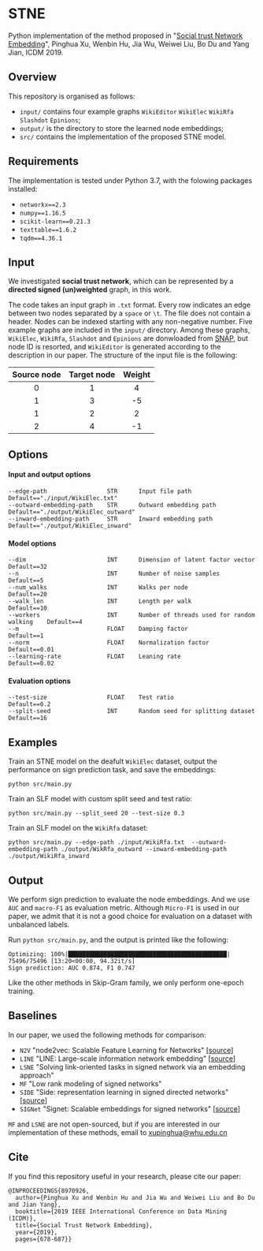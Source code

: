 # STNE
Python implementation of  the method proposed in "[Social trust Network Embedding](https://ieeexplore.ieee.org/document/8970926)", Pinghua Xu, Wenbin Hu, Jia Wu, Weiwei Liu, Bo Du and Yang Jian, ICDM 2019.

## Overview
This repository is organised as follows:
- `input/` contains four example graphs `WikiEditor` `WikiElec` `WikiRfa` `Slashdot` `Epinions`;
- `output/` is the directory to store the learned node embeddings;
- `src/` contains the implementation of the proposed STNE model.

## Requirements
The implementation is tested under Python 3.7, with the folowing packages installed:
- `networkx==2.3`
- `numpy==1.16.5`
- `scikit-learn==0.21.3`
- `texttable==1.6.2`
- `tqdm==4.36.1`

## Input
We investigated **social trust network**, which can be represented by a **directed signed (un)weighted** graph, in this work.

The code takes an input graph in `.txt` format. Every row indicates an edge between two nodes separated by a `space` or `\t`. The file does not contain a header. Nodes can be indexed starting with any non-negative number. Five example graphs are included in the `input/` directory. Among these graphs, `WikiElec`, `WikiRfa`, `Slashdot` and `Epinions` are donwloaded from [SNAP](http://snap.stanford.edu/data/#signnets), but node ID is resorted, and `WikiEditor` is generated according to the description in our paper. The structure of the input file is the following:

| Source node | Target node | Weight |
| :-----:| :----: | :----: |
| 0 | 1 | 4 |
| 1 | 3 | -5 |
| 1 | 2 | 2 |
| 2 | 4 | -1 |

## Options
#### Input and output options
```
--edge-path                 STR      Input file path                      Default=="./input/WikiElec.txt"
--outward-embedding-path    STR      Outward embedding path               Default=="./output/WikiElec_outward"
--inward-embedding-path     STR      Inward embedding path                Default=="./output/WikiElec_inward"
```
#### Model options
```
--dim                       INT      Dimension of latent factor vector    Default==32
--n                         INT      Number of noise samples              Default==5
--num_walks                 INT      Walks per node                       Default==20
--walk_len                  INT      Length per walk                      Default==10
--workers                   INT      Number of threads used for random walking    Default==4
--m                         FLOAT    Damping factor                       Default==1
--norm                      FLOAT    Normalization factor                 Default==0.01
--learning-rate             FLOAT    Leaning rate                         Default==0.02
```
#### Evaluation options
```
--test-size                 FLOAT    Test ratio                           Default==0.2
--split-seed                INT      Random seed for splitting dataset    Default==16
```

## Examples
Train an STNE model on the deafult `WikiElec` dataset, output the performance on sign prediction task, and save the embeddings:
```
python src/main.py
```

Train an SLF model with custom split seed and test ratio:
```
python src/main.py --split_seed 20 --test-size 0.3
```

Train an SLF model on the `WikiRfa` dataset:
```
python src/main.py --edge-path ./input/WikiRfa.txt  --outward-embedding-path ./output/WikRfa_outward --inward-embedding-path ./output/WikiRfa_inward
```

## Output
We perform sign prediction to evaluate the node embeddings. And we use `AUC` and `macro-F1` as evaluation metric. Although `Micro-F1` is used in our paper, we admit that it is not a good choice for evaluation on a dataset with unbalanced labels.

Run `python src/main.py`, and the output is printed like the following:
```
Optimizing: 100%|█████████████████████████████████████████████| 75496/75496 [13:20<00:00, 94.32it/s]
Sign prediction: AUC 0.874, F1 0.747
```
Like the other methods in Skip-Gram family, we only perform one-epoch training.

## Baselines
In our paper, we used the following methods for comparison:
- `N2V`     "node2vec: Scalable Feature Learning for Networks" [[source](https://github.com/aditya-grover/node2vec)]
- `LINE`    "LINE: Large-scale information network embedding" [[source](https://github.com/tangjianpku/LINE)]
- `LSNE`    "Solving link-oriented tasks in signed network via an embedding approach"
- `MF`      "Low rank modeling of signed networks"
- `SIDE`    "Side: representation learning in signed directed networks" [[source](https://datalab.snu.ac.kr/side/)]
- `SIGNet`  "Signet: Scalable embeddings for signed networks" [[source](https://github.com/raihan2108/signet)]

`MF` and `LSNE` are not open-sourced, but if you are interested in our implementation of these methods, email to xupinghua@whu.edu.cn

## Cite
If you find this repository useful in your research, please cite our paper:

```
@INPROCEEDINGS{8970926,
  author={Pinghua Xu and Wenbin Hu and Jia Wu and Weiwei Liu and Bo Du and Jian Yang},
  booktitle={2019 IEEE International Conference on Data Mining (ICDM)},
  title={Social Trust Network Embedding},
  year={2019},
  pages={678-687}}
```
